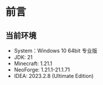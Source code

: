 # 前言

## 当前环境

- System：Windows 10 64bit 专业版
- JDK: 21
- Minecraft: 1.21.1
- NeoForge: 1.21.1-21.1.71
- IDEA: 2023.2.8 (Ultimate Edition)
